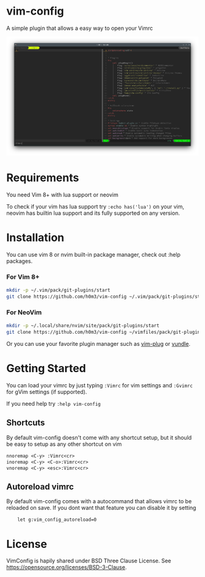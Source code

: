 # vim-config

A simple plugin that allows a easy way to open your Vimrc

![vim-config screenshot](screenshot.png)

# Requirements

You need Vim 8+ with lua support or neovim

To check if your vim has lua support try `:echo has('lua')` on your vim,
neovim has builtin lua support and its fully supported on any version.

# Installation

You can use vim 8 or nvim built-in package manager, check out :help packages.

### For Vim 8+

```sh
mkdir -p ~/.vim/pack/git-plugins/start
git clone https://github.com/h0m3/vim-config ~/.vim/pack/git-plugins/start/vim-config
```

### For NeoVim

```sh
mkdir -p ~/.local/share/nvim/site/pack/git-plugins/start
git clone https://github.com/h0m3/vim-config ~/vimfiles/pack/git-plugins/start/vim-config
```

Or you can use your favorite plugin manager such as [vim-plug](https://github.com/junegunn/vim-plug) or [vundle](https://github.com/VundleVim/Vundle.vim).

# Getting Started

You can load your vimrc by just typing `:Vimrc` for vim settings and `:Gvimrc` for gVim settings (if supported).

If you need help try `:help vim-config`

## Shortcuts

By default vim-config doesn't come with any shortcut setup, but it should be easy to setup as any other shortcut on vim

```vim
nnoremap <C-y> :Vimrc<cr>
inoremap <C-y> <C-o>:Vimrc<cr>
vnoremap <C-y> <esc>:Vimrc<cr>
```

## Autoreload vimrc

By default vim-config comes with a autocommand that allows vimrc to be reloaded on save. If you dont want that feature
you can disable it by setting

```vim
    let g:vim_config_autoreload=0
```

# License

VimConfig is hapily shared under BSD Three Clause License.
See https://opensource.org/licenses/BSD-3-Clause.
